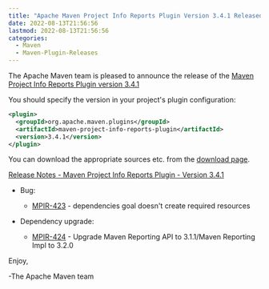 ```yaml
---
title: "Apache Maven Project Info Reports Plugin Version 3.4.1 Released"
date: 2022-08-13T21:56:56
lastmod: 2022-08-13T21:56:56
categories:
  - Maven
  - Maven-Plugin-Releases
---
```

The Apache Maven team is pleased to announce the release of the 
[Maven Project Info Reports Plugin version 3.4.1](https://maven.apache.org/plugins/maven-project-info-reports-plugin/)

You should specify the version in your project's plugin configuration:

```xml
<plugin>
  <groupId>org.apache.maven.plugins</groupId>
  <artifactId>maven-project-info-reports-plugin</artifactId>
  <version>3.4.1</version>
</plugin>
```

You can download the appropriate sources etc. from the 
[download page](https://maven.apache.org/plugins/maven-project-info-reports-plugin/download.cgi).


[Release Notes - Maven Project Info Reports Plugin - Version 3.4.1](https://issues.apache.org/jira/secure/ReleaseNote.jspa?projectId=12317821&version=12352097)

* Bug:
 
  * [MPIR-423](https://issues.apache.org/jira/browse/MPIR-423) - dependencies goal doesn't create required resources

* Dependency upgrade:
 
  * [MPIR-424](https://issues.apache.org/jira/browse/MPIR-424) - Upgrade Maven Reporting API to 3.1.1/Maven Reporting Impl to 3.2.0


Enjoy,

-The Apache Maven team 
